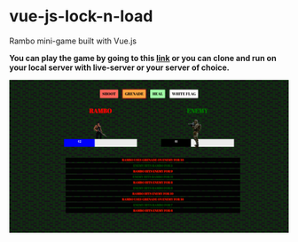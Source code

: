# vue-js-lock-n-load
Rambo mini-game built with Vue.js

**You can play the game by going to this [link](http://debonair-pear.surge.sh/) or you can clone and run on your local server with live-server or your server of choice.**

![Settings Window](./images/lock-n-load.png)

